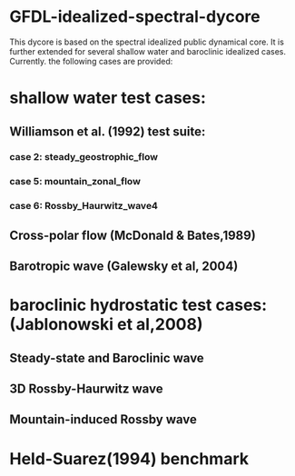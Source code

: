 # GFDL-idealized-spectral-dycore
This dycore is based on the spectral idealized public dynamical core. It is further extended for several shallow water and baroclinic idealized cases. Currently. the following cases are provided:

# shallow water test cases:
## Williamson et al. (1992) test suite:
### case 2: steady_geostrophic_flow
### case 5: mountain_zonal_flow
### case 6: Rossby_Haurwitz_wave4
## Cross-polar flow (McDonald & Bates,1989)
## Barotropic wave (Galewsky et al, 2004)


# baroclinic hydrostatic test cases: (Jablonowski et al,2008)
## Steady-state and Baroclinic wave
## 3D Rossby-Haurwitz wave
## Mountain-induced Rossby wave
# Held-Suarez(1994) benchmark
